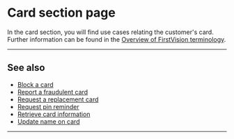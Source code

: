 Card section page
=================

In the card section, you will find use cases relating the customer's card. Further information can be found in the [Overview of FirstVision terminology](./?path=docs/getting-started/OverviewOfFirstVisionTerminology.md).

---

See also
--------

- [Block a card](./?path=docs/Self-servicing/Card/Block-a-card.md)
- [Report a fraudulent card](./?path=docs/Self-servicing/Card/Report-a-fraudulent-card.md)
- [Request a replacement card](./?path=docs/Self-servicing/Card/Request-a-replacement-card.md)
- [Request pin reminder](./?path=docs/Self-servicing/Card/Request-pin-reminder.md)
- [Retrieve card information](./?path=docs/Self-servicing/Card/Retrieve-card-information.md)
- [Update name on card](./?path=docs/Self-servicing/Card/Update-name-on-card.md)

---

